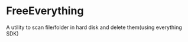 FreeEverything
==============

A utility to scan file/folder in hard disk and delete them(using everything SDK)
